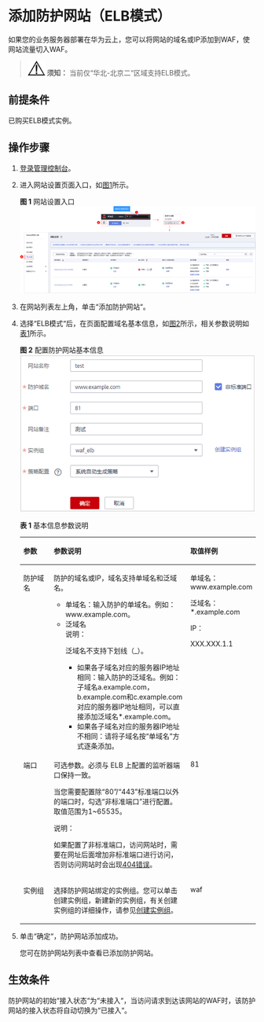 # 添加防护网站（ELB模式）<a name="waf_01_0287"></a>

如果您的业务服务器部署在华为云上，您可以将网站的域名或IP添加到WAF，使网站流量切入WAF。

>![](public_sys-resources/icon-notice.gif) **须知：** 
>当前仅“华北-北京二“区域支持ELB模式。

## 前提条件<a name="section2256777914731"></a>

已购买ELB模式实例。

## 操作步骤<a name="section1188181654517"></a>

1.  [登录管理控制台](https://console.huaweicloud.com/?locale=zh-cn)。
2.  进入网站设置页面入口，如[图1](#waf_01_0002_fig172535820151)所示。

    **图 1**  网站设置入口<a name="waf_01_0002_fig172535820151"></a>  
    ![](figures/网站设置入口.png "网站设置入口")

3.  在网站列表左上角，单击“添加防护网站“。
4.  选择“ELB模式“后，在页面配置域名基本信息，如[图2](#fig175731754141418)所示，相关参数说明如[表1](#table7692122554811)所示。

    **图 2**  配置防护网站基本信息<a name="fig175731754141418"></a>  
    ![](figures/配置防护网站基本信息.png "配置防护网站基本信息")

    **表 1**  基本信息参数说明

    <a name="table7692122554811"></a>
    <table><thead align="left"><tr id="row1068752517484"><th class="cellrowborder" valign="top" width="15%" id="mcps1.2.4.1.1"><p id="p768742524817"><a name="p768742524817"></a><a name="p768742524817"></a>参数</p>
    </th>
    <th class="cellrowborder" valign="top" width="64.21%" id="mcps1.2.4.1.2"><p id="p1168782534812"><a name="p1168782534812"></a><a name="p1168782534812"></a>参数说明</p>
    </th>
    <th class="cellrowborder" valign="top" width="20.79%" id="mcps1.2.4.1.3"><p id="p12687162544815"><a name="p12687162544815"></a><a name="p12687162544815"></a>取值样例</p>
    </th>
    </tr>
    </thead>
    <tbody><tr id="row1368718254486"><td class="cellrowborder" valign="top" width="15%" headers="mcps1.2.4.1.1 "><p id="p368762516486"><a name="p368762516486"></a><a name="p368762516486"></a>防护域名</p>
    </td>
    <td class="cellrowborder" valign="top" width="64.21%" headers="mcps1.2.4.1.2 "><p id="p168710252489"><a name="p168710252489"></a><a name="p168710252489"></a>防护的域名或IP，域名支持单域名和泛域名。</p>
    <a name="ul9206119142513"></a><a name="ul9206119142513"></a><ul id="ul9206119142513"><li>单域名：输入防护的单域名。例如：www.example.com。</li><li>泛域名<div class="note" id="waf_01_0250_note149522717141"><a name="waf_01_0250_note149522717141"></a><a name="waf_01_0250_note149522717141"></a><span class="notetitle"> 说明： </span><div class="notebody"><p id="waf_01_0250_p949632718144"><a name="waf_01_0250_p949632718144"></a><a name="waf_01_0250_p949632718144"></a>泛域名不支持下划线（_）。</p>
    </div></div>
    <a name="waf_01_0250_ul776103520251"></a><a name="waf_01_0250_ul776103520251"></a><ul id="waf_01_0250_ul776103520251"><li>如果各子域名对应的服务器IP地址相同：输入防护的泛域名。例如：子域名a.example.com，b.example.com和c.example.com对应的服务器IP地址相同，可以直接添加泛域名*.example.com。</li><li>如果各子域名对应的服务器IP地址不相同：请将子域名按<span class="parmname" id="waf_01_0250_parmname13761925124915"><a name="waf_01_0250_parmname13761925124915"></a><a name="waf_01_0250_parmname13761925124915"></a>“单域名”</span>方式逐条添加。</li></ul>
    </li></ul>
    </td>
    <td class="cellrowborder" valign="top" width="20.79%" headers="mcps1.2.4.1.3 "><p id="p1268714259482"><a name="p1268714259482"></a><a name="p1268714259482"></a>单域名：www.example.com</p>
    <p id="p176877251487"><a name="p176877251487"></a><a name="p176877251487"></a>泛域名：*.example.com</p>
    <p id="p107202112593"><a name="p107202112593"></a><a name="p107202112593"></a>IP：</p>
    <p id="p1054310920596"><a name="p1054310920596"></a><a name="p1054310920596"></a>XXX.XXX.1.1</p>
    </td>
    </tr>
    <tr id="row116884252488"><td class="cellrowborder" valign="top" width="15%" headers="mcps1.2.4.1.1 "><p id="p468762516482"><a name="p468762516482"></a><a name="p468762516482"></a>端口</p>
    </td>
    <td class="cellrowborder" valign="top" width="64.21%" headers="mcps1.2.4.1.2 "><p id="p154752625510"><a name="p154752625510"></a><a name="p154752625510"></a>可选参数。必须与 ELB 上配置的监听器端口保持一致。</p>
    <p id="p8687182544810"><a name="p8687182544810"></a><a name="p8687182544810"></a>当您需要配置除<span class="parmvalue" id="parmvalue36632110559"><a name="parmvalue36632110559"></a><a name="parmvalue36632110559"></a>“80”</span>/<span class="parmvalue" id="parmvalue18661121195514"><a name="parmvalue18661121195514"></a><a name="parmvalue18661121195514"></a>“443”</span>标准端口以外的端口时，勾选<span class="parmname" id="parmname15687162544812"><a name="parmname15687162544812"></a><a name="parmname15687162544812"></a>“非标准端口”</span>进行配置。取值范围为1~65535。</p>
    <div class="note" id="note10406184721615"><a name="note10406184721615"></a><a name="note10406184721615"></a><span class="notetitle"> 说明： </span><div class="notebody"><p id="p162413442720"><a name="p162413442720"></a><a name="p162413442720"></a>如果配置了非标准端口，访问网站时，需要在网址后面增加非标准端口进行访问，否则访问网站时会出现<a href="https://support.huaweicloud.com/waf_faq/waf_01_0066.html#section0" target="_blank" rel="noopener noreferrer">404错误</a>。</p>
    </div></div>
    </td>
    <td class="cellrowborder" valign="top" width="20.79%" headers="mcps1.2.4.1.3 "><p id="p86881725164816"><a name="p86881725164816"></a><a name="p86881725164816"></a>81</p>
    </td>
    </tr>
    <tr id="row1192175711538"><td class="cellrowborder" valign="top" width="15%" headers="mcps1.2.4.1.1 "><p id="p131926571535"><a name="p131926571535"></a><a name="p131926571535"></a>实例组</p>
    </td>
    <td class="cellrowborder" valign="top" width="64.21%" headers="mcps1.2.4.1.2 "><p id="p1919275714537"><a name="p1919275714537"></a><a name="p1919275714537"></a>选择防护网站绑定的实例组。您可以单击创建实例组，新建新的实例组，有关创建实例组的详细操作，请参见<a href="创建实例组.md">创建实例组</a>。</p>
    </td>
    <td class="cellrowborder" valign="top" width="20.79%" headers="mcps1.2.4.1.3 "><p id="p619275765317"><a name="p619275765317"></a><a name="p619275765317"></a>waf</p>
    </td>
    </tr>
    </tbody>
    </table>

5.  单击“确定“，防护网站添加成功。

    您可在防护网站列表中查看已添加防护网站。


## 生效条件<a name="section144961343101710"></a>

防护网站的初始“接入状态“为“未接入“，当访问请求到达该网站的WAF时，该防护网站的接入状态将自动切换为“已接入“。

